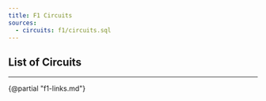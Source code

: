 ```yaml
---
title: F1 Circuits
sources:
  - circuits: f1/circuits.sql
---
```


## List of Circuits

<DataTable data="{circuits}" search="true" link=circuit_link>
    <Column id="name" title="Name" />
    <Column id="location" title="Location" />
    <Column id="country" title="Country" />
    <Column id="url" title="Wikipedia" contentType="link" openInNewTab="true" />
</DataTable>

---

{@partial "f1-links.md"}